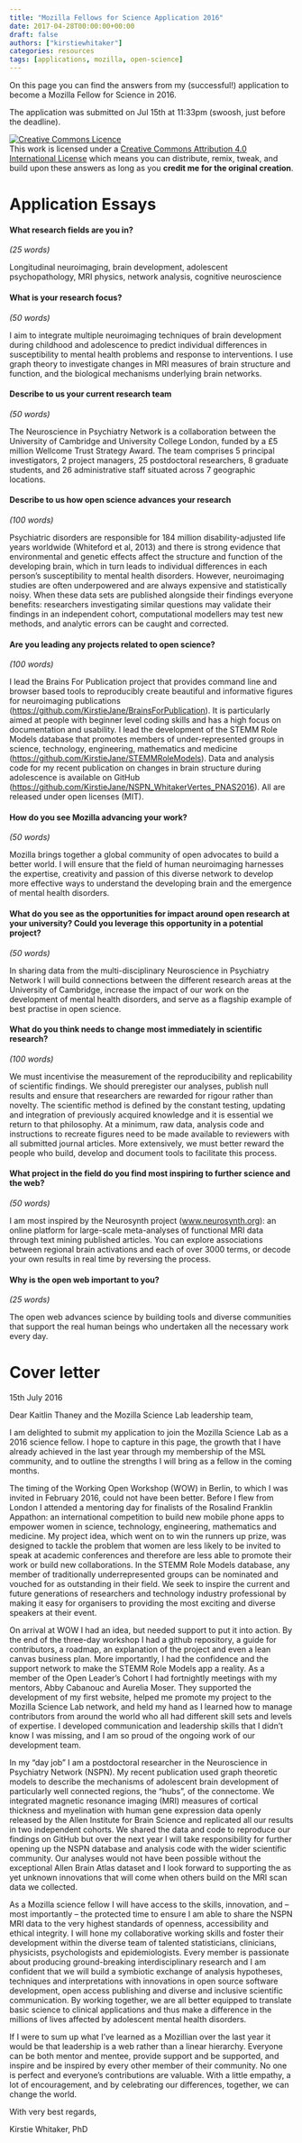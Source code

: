 ```yaml
---
title: "Mozilla Fellows for Science Application 2016"
date: 2017-04-28T00:00:00+00:00
draft: false
authors: ["kirstiewhitaker"]
categories: resources
tags: [applications, mozilla, open-science]
---
```


On this page you can find the answers from my (successful!) application to become a Mozilla Fellow for Science in 2016.

The application was submitted on Jul 15th at 11:33pm (swoosh, just before the deadline).

<a rel="license" href="http://creativecommons.org/licenses/by/4.0/"><img alt="Creative Commons Licence" style="border-width:0" src="https://i.creativecommons.org/l/by/4.0/88x31.png" /></a><br />This work is licensed under a <a rel="license" href="http://creativecommons.org/licenses/by/4.0/">Creative Commons Attribution 4.0 International License</a> which means you can distribute, remix, tweak, and build upon these answers as long as you **credit me for the original creation**.

# Application Essays

#### What research fields are you in?

*(25 words)*

Longitudinal neuroimaging, brain development, adolescent psychopathology, MRI physics, network analysis, cognitive neuroscience

#### What is your research focus?

*(50 words)*

I aim to integrate multiple neuroimaging techniques of brain development during childhood and adolescence to predict individual differences in susceptibility to mental health problems and response to interventions. I use graph theory to investigate changes in MRI measures of brain structure and function, and the biological mechanisms underlying brain networks.

#### Describe to us your current research team

*(50 words)*

The Neuroscience in Psychiatry Network is a collaboration between the University of Cambridge and University College London, funded by a £5 million Wellcome Trust Strategy Award. The team comprises 5 principal investigators, 2 project managers, 25 postdoctoral researchers, 8 graduate students, and 26 administrative staff situated across 7 geographic locations.

#### Describe to us how open science advances your research

*(100 words)*

Psychiatric disorders are responsible for 184 million disability-adjusted life years worldwide (Whiteford et al, 2013) and there is strong evidence that environmental and genetic effects affect the structure and function of the developing brain, which in turn leads to individual differences in each person’s susceptibility to mental health disorders. However, neuroimaging studies are often underpowered and are always expensive and statistically noisy. When these data sets are published alongside their findings everyone benefits: researchers investigating similar questions may validate their findings in an independent cohort, computational modellers may test new methods, and analytic errors can be caught and corrected.


#### Are you leading any projects related to open science?

*(100 words)*

I lead the Brains For Publication project that provides command line and browser based tools to reproducibly create beautiful and informative figures for neuroimaging publications (https://github.com/KirstieJane/BrainsForPublication). It is particularly aimed at people with beginner level coding skills and has a high focus on documentation and usability. I lead the development of the STEMM Role Models database that promotes members of under-represented groups in science, technology, engineering, mathematics and medicine (https://github.com/KirstieJane/STEMMRoleModels). Data and analysis code for my recent publication on changes in brain structure during adolescence is available on GitHub (https://github.com/KirstieJane/NSPN_WhitakerVertes_PNAS2016). All are released under open licenses (MIT).

#### How do you see Mozilla advancing your work?

*(50 words)*

Mozilla brings together a global community of open advocates to build a better world. I will ensure that the field of human neuroimaging harnesses the expertise, creativity and passion of this diverse network to develop more effective ways to understand the developing brain and the emergence of mental health disorders.


#### What do you see as the opportunities for impact around open research at your university? Could you leverage this opportunity in a potential project?

*(50 words)*

In sharing data from the multi-disciplinary Neuroscience in Psychiatry Network I will build connections between the different research areas at the University of Cambridge, increase the impact of our work on the development of mental health disorders, and serve as a flagship example of best practise in open science.

#### What do you think needs to change most immediately in scientific research?

*(100 words)*

We must incentivise the measurement of the reproducibility and replicability of scientific findings. We should preregister our analyses, publish null results and ensure that researchers are rewarded for rigour rather than novelty. The scientific method is defined by the constant testing, updating and integration of previously acquired knowledge and it is essential we return to that philosophy. At a minimum, raw data, analysis code and instructions to recreate figures need to be made available to reviewers with all submitted journal articles. More extensively, we must better reward the people who build, develop and document tools to facilitate this process.


#### What project in the field do you find most inspiring to further science and the web?

*(50 words)*

I am most inspired by the Neurosynth project (www.neurosynth.org): an online platform for large-scale meta-analyses of functional MRI data through text mining published articles. You can explore associations between regional brain activations and each of over 3000 terms, or decode your own results in real time by reversing the process.

#### Why is the open web important to you?

*(25 words)*

The open web advances science by building tools and diverse communities that support the real human beings who undertaken all the necessary work every day.


# Cover letter

15th July 2016

Dear Kaitlin Thaney and the Mozilla Science Lab leadership team,

I am delighted to submit my application to join the Mozilla Science Lab as a 2016 science fellow. I hope to capture in this page, the growth that I have already achieved in the last year through my membership of the MSL community, and to outline the strengths I will bring as a fellow in the coming months.

The timing of the Working Open Workshop (WOW) in Berlin, to which I was invited in February 2016, could not have been better. Before I flew from London I attended a mentoring day for finalists of the Rosalind Franklin Appathon: an international competition to build new mobile phone apps to empower women in science, technology, engineering, mathematics and medicine. My project idea, which went on to win the runners up prize, was designed to tackle the problem that women are less likely to be invited to speak at academic conferences and therefore are less able to promote their work or build new collaborations. In the STEMM Role Models database, any member of traditionally underrepresented groups can be nominated and vouched for as outstanding in their field. We seek to inspire the current and future generations of researchers and technology industry professional by making it easy for organisers to providing the most exciting and diverse speakers at their event.

On arrival at WOW I had an idea, but needed support to put it into action. By the end of the three-day workshop I had a github repository, a guide for contributors, a roadmap, an explanation of the project and even a lean canvas business plan. More importantly, I had the confidence and the support network to make the STEMM Role Models app a reality. As a member of the Open Leader’s Cohort I had fortnightly meetings with my mentors, Abby Cabanouc and Aurelia Moser. They supported the development of my first website, helped me promote my project to the Mozilla Science Lab network, and held my hand as I learned how to manage contributors from around the world who all had different skill sets and levels of expertise. I developed communication and leadership skills that I didn’t know I was missing, and I am so proud of the ongoing work of our development team.

In my “day job” I am a postdoctoral researcher in the Neuroscience in Psychiatry Network (NSPN). My recent publication used graph theoretic models to describe the mechanisms of adolescent brain development of particularly well connected regions, the “hubs”, of the connectome. We integrated magnetic resonance imaging (MRI) measures of cortical thickness and myelination with human gene expression data openly released by the Allen Institute for Brain Science and replicated all our results in two independent cohorts. We shared the data and code to reproduce our findings on GitHub but over the next year I will take responsibility for further opening up the NSPN database and analysis code with the wider scientific community. Our analyses would not have been possible without the exceptional Allen Brain Atlas dataset and I look forward to supporting the as yet unknown innovations that will come when others build on the MRI scan data we collected.

As a Mozilla science fellow I will have access to the skills, innovation, and – most importantly – the protected time to ensure I am able to share the NSPN MRI data to the very highest standards of openness, accessibility and ethical integrity. I will hone my collaborative working skills and foster their development within the diverse team of talented statisticians, clinicians, physicists, psychologists and epidemiologists. Every member is passionate about producing ground-breaking interdisciplinary research and I am confident that we will build a symbiotic exchange of analysis hypotheses, techniques and interpretations with innovations in open source software development, open access publishing and diverse and inclusive scientific communication. By working together, we are all better equipped to translate basic science to clinical applications and thus make a difference in the millions of lives affected by adolescent mental health disorders.

If I were to sum up what I’ve learned as a Mozillian over the last year it would be that leadership is a web rather than a linear hierarchy. Everyone can be both mentor and mentee, provide support and be supported, and inspire and be inspired by every other member of their community. No one is perfect and everyone’s contributions are valuable. With a little empathy, a lot of encouragement, and by celebrating our differences, together, we can change the world.

With very best regards,

Kirstie Whitaker, PhD
